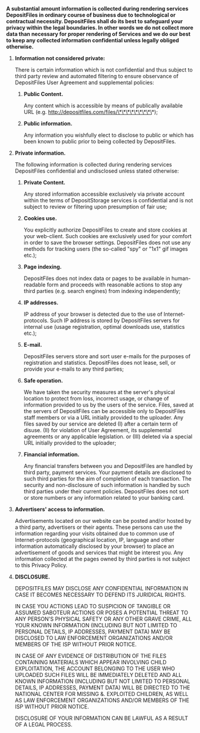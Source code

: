 **A substantial amount information is collected during rendering services DepositFiles in ordinary course of business due to technological or contractual necessity. DepositFiles shall do its best to safeguard your privacy within the legal boundaries. In other words we do not collect more data than necessary for proper rendering of Services and we do our best to keep any collected information confidential unless legally obliged otherwise.**

1.  **Information not considered private:**
    
    There is certain information which is not confidential and thus subject to third party review and automated filtering to ensure observance of DepositFiles User Agreement and supplemental policies:
    
    1.  **Public Content.**
        
        Any content which is accessible by means of publically available URL (e.g. http://depositfiles.com/files/\*\*\*\*\*\*\*\*\*);
        
    2.  **Public information.**
        
        Any information you wishfully elect to disclose to public or which has been known to public prior to being collected by DepositFiles.
        
2.  **Private information.**
    
    The following information is collected during rendering services DepositFiles confidential and undisclosed unless stated otherwise:
    
    1.  **Private Content.**
        
        Any stored information accessible exclusively via private account within the terms of DepositStorage services is confidential and is not subject to review or filtering upon presumption of fair use;
        
    2.  **Cookies use.**
        
        You explicitly authorize DepositFiles to create and store cookies at your web-client. Such cookies are exclusively used for your comfort in order to save the browser settings. DepositFiles does not use any methods for tracking users (the so-called "spy" or "1x1" gif images etc.);
        
    3.  **Page indexing.**
        
        DepositFiles does not index data or pages to be available in human-readable form and proceeds with reasonable actions to stop any third parties (e.g. search engines) from indexing independently;
        
    4.  **IP addresses.**
        
        IP address of your browser is detected due to the use of Internet-protocols. Such IP address is stored by DepositFiles servers for internal use (usage registration, optimal downloads use, statistics etc.);
        
    5.  **E-mail.**
        
        DepositFiles servers store and sort user e-mails for the purposes of registration and statistics. DepositFiles does not lease, sell, or provide your e-mails to any third parties;
        
    6.  **Safe operation.**
        
        We have taken the security measures at the server's physical location to protect from loss, incorrect usage, or change of information provided to us by the users of the service. Files, saved at the servers of DepositFiles can be accessible only to DepositFiles staff members or via a URL initially provided to the uploader. Any files saved by our service are deleted (I) after a certain term of disuse. (II) for violation of User Agreement, its supplemental agreements or any applicable legislation. or (III) deleted via a special URL initially provided to the uploader;
        
    7.  **Financial information.**
        
        Any financial transfers between you and DepositFiles are handled by third party, payment services. Your payment details are disclosed to such third parties for the aim of completion of each transaction. The security and non-disclosure of such information is handled by such third parties under their current policies. DepositFiles does not sort or store numbers or any information related to your banking card.
        
3.  **Advertisers' access to information.**
    
    Advertisements located on our website can be posted and/or hosted by a third party, advertisers or their agents. These persons can use the information regarding your visits obtained due to common use of Internet-protocols (geographical location, IP, language and other information automatically disclosed by your browser) to place an advertisement of goods and services that might be interest you. Any information collected at the pages owned by third parties is not subject to this Privacy Policy.
    
4.  **DISCLOSURE.**
    
    DEPOSITFILES MAY DISCLOSE ANY CONFIDENTIAL INFORMATION IN CASE IT BECOMES NECESSARY TO DEFEND ITS JURIDICAL RIGHTS.
    
    IN CASE YOU ACTIONS LEAD TO SUSPICION OF TANGIBLE OR ASSUMED SABOTEUR ACTIONS OR POSES A POTENTIAL THREAT TO ANY PERSON'S PHYSICAL SAFETY OR ANY OTHER GRAVE CRIME, ALL YOUR KNOWN INFORMATION (INCLUDING BUT NOT LIMITED TO PERSONAL DETAILS, IP ADDRESSES, PAYMENT DATA) MAY BE DISCLOSED TO LAW ENFORCEMENT ORGANIZATIONS AND/OR MEMBERS OF THE ISP WITHOUT PRIOR NOTICE.
    
    IN CASE OF ANY EVIDENCE OF DISTRIBUTION OF THE FILES CONTAINING MATERIALS WHICH APPEAR INVOLVING CHILD EXPLOITATION, THE ACCOUNT BELONGING TO THE USER WHO UPLOADED SUCH FILES WILL BE IMMEDIATELY DELETED AND ALL KNOWN INFORMATION (INCLUDING BUT NOT LIMITED TO PERSONAL DETAILS, IP ADDRESSES, PAYMENT DATA) WILL BE DIRECTED TO THE NATIONAL CENTER FOR MISSING &. EXPLOITED CHILDREN, AS WELL AS LAW ENFORCEMENT ORGANIZATIONS AND/OR MEMBERS OF THE ISP WITHOUT PRIOR NOTICE.
    
    DISCLOSURE OF YOUR INFORMATION CAN BE LAWFUL AS A RESULT OF A LEGAL PROCESS.